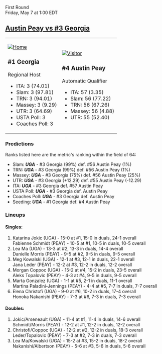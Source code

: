 First Round  
Friday, May 7 at 1:00 EDT
## [Austin Peay vs #3 Georgia](https://www.ncaa.com/game/5833663) 

<table><tr><td>  

[![Home](https://www.ncaa.com/sites/default/files/images/logos/schools/g/georgia.70.png)](../index.md)  

### #1 Georgia  

Regional Host  
- ITA: 3 (74.01)  
- Slam: 3 (97.81)  
- TRN: 3 (94.01)  
- Massey: 3 (9.29)  
- UTR: 3 (64.69)  
- USTA Poll: 3  
- Coaches Poll: 3  

</td><td>  

[![Visitor](https://www.ncaa.com/sites/default/files/images/logos/schools/a/austin-peay.70.png)](../index.md)  

### #4 Austin Peay  

Automatic Qualifier  
- ITA: 57 (3.35)  
- Slam: 56 (77.22)  
- TRN: 56 (67.26)  
- Massey: 56 (4.88)  
- UTR: 55 (52.40)  

</td></tr></table>  

### Predictions  

Ranks listed here are the metric's ranking within the field of 64:  
- Slam: ***UGA*** - #3 Georgia (99%) def. #56 Austin Peay (1%)  
- TRN: ***UGA*** - #3 Georgia (99%) def. #56 Austin Peay (1%)  
- Massey: ***UGA*** - #3 Georgia (75%) def. #56 Austin Peay (25%)  
- UTR: ***UGA*** - #3 Georgia (+12.29) def. #55 Austin Peay (-12.29)  
- ITA: ***UGA*** - #3 Georgia def. #57 Austin Peay  
- USTA Poll: ***UGA*** - #3 Georgia def. Austin Peay  
- Coaches Poll: ***UGA*** - #3 Georgia def. Austin Peay  
- Seeding: ***UGA*** - #1 Georgia def. #4 Austin Peay  

### Lineups  

#### Singles:  
1. Katarina Jokic (UGA) - 15-0 at #1, 15-0 in duals, 24-1 overall  
   Fabienne Schmidt (PEAY) - 10-5 at #1, 10-5 in duals, 10-5 overall
2. Lea Ma (UGA) - 13-3 at #2, 13-3 in duals, 14-4 overall  
   Danielle Morris (PEAY) - 9-5 at #2, 9-5 in duals, 9-5 overall
3. Meg Kowalski (UGA) - 12-1 at #3, 12-1 in duals, 22-1 overall  
   Jana Leder (PEAY) - 12-2 at #3, 12-2 in duals, 12-2 overall
4. Morgan Coppoc (UGA) - 15-2 at #4, 15-2 in duals, 23-5 overall  
   Aleks Topalovic (PEAY) - 4-3 at #4, 9-5 in duals, 9-5 overall
5. Marta Gonzalez (UGA) - 1-1 at #5, 2-1 in duals, 11-1 overall  
   Martina Paladini-Jennings (PEAY) - 4-4 at #5, 7-7 in duals, 7-7 overall
6. Elena Christofi (UGA) - 9-0 at #6, 10-2 in duals, 17-4 overall  
   Honoka Nakanishi (PEAY) - 7-3 at #6, 7-3 in duals, 7-3 overall

#### Doubles:  
1. Jokic/Arseneault (UGA) - 11-4 at #1, 11-4 in duals, 14-6 overall  
   Schmidt/Morris (PEAY) - 12-2 at #1, 12-2 in duals, 12-2 overall
2. Christofi/Coppoc (UGA) - 12-2 at #2, 12-2 in duals, 18-3 overall  
   Leder/Topalovic (PEAY) - 7-3 at #2, 7-3 in duals, 7-3 overall
3. Lea Ma/Kowalski (UGA) - 15-2 at #3, 15-2 in duals, 18-2 overall  
   Nakanishi/Albertson (PEAY) - 5-6 at #3, 5-6 in duals, 5-6 overall